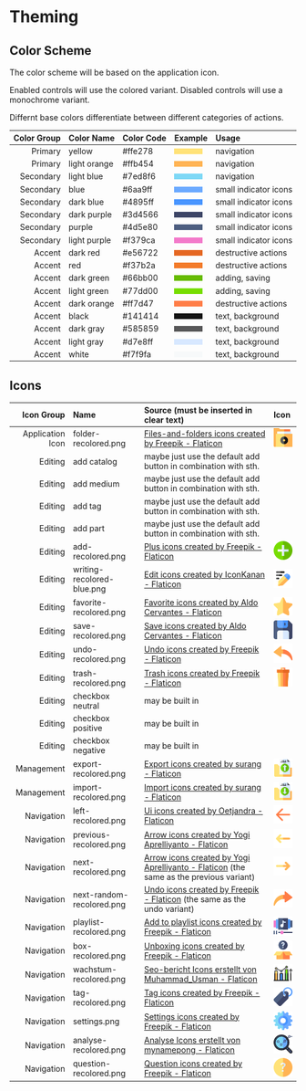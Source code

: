 # Theming

## Color Scheme

The color scheme will be based on the application icon.

Enabled controls will use the colored variant. Disabled controls will use a monochrome variant.

Differnt base colors differentiate between different categories of actions.

| Color Group | Color Name   | Color Code | Example                        | Usage                 |
| ----------: | :----------- | :--------- | :----------------------------- | :-------------------- |
|     Primary | yellow       | #ffe278    | ![](./assets/yellow.png)       | navigation            |
|     Primary | light orange | #ffb454    | ![](./assets/light_orange.png) | navigation            |
|   Secondary | light blue   | #7ed8f6    | ![](./assets/light_blue.png)   | navigation            |
|   Secondary | blue         | #6aa9ff    | ![](./assets/blue.png)         | small indicator icons |
|   Secondary | dark blue    | #4895ff    | ![](./assets/dark_blue.png)    | small indicator icons |
|   Secondary | dark purple  | #3d4566    | ![](./assets/dark_purple.png)  | small indicator icons |
|   Secondary | purple       | #4d5e80    | ![](./assets/purple.png)       | small indicator icons |
|   Secondary | light purple | #f379ca    | ![](./assets/light_purple.png) | small indicator icons |
|      Accent | dark red     | #e56722    | ![](./assets/dark_red.png)     | destructive actions   |
|      Accent | red          | #f37b2a    | ![](./assets/red.png)          | destructive actions   |
|      Accent | dark green   | #66bb00    | ![](./assets/dark_green.png)   | adding, saving        |
|      Accent | light green  | #77dd00    | ![](./assets/light_green.png)  | adding, saving        |
|      Accent | dark orange  | #ff7d47    | ![](./assets/dark_orange.png)  | destructive actions   |
|      Accent | black        | #141414    | ![](./assets/black.png)        | text, background      |
|      Accent | dark gray    | #585859    | ![](./assets/dark_gray.png)    | text, background      |
|      Accent | light gray   | #d7e8ff    | ![](./assets/light_gray.png)   | text, background      |
|      Accent | white        | #f7f9fa    | ![](./assets/white.png)        | text, background      |

## Icons

|       Icon Group | Name                       | Source (must be inserted in clear text)                                                                                                                            | Icon                                                   |
| ---------------: | :------------------------- | :----------------------------------------------------------------------------------------------------------------------------------------------------------------- | :----------------------------------------------------- |
| Application Icon | folder-recolored.png       | <a href="https://www.flaticon.com/free-icons/files-and-folders" title="files-and-folders icons">Files-and-folders icons created by Freepik - Flaticon</a>          | <img width="48px" src="./folder-recolored.png"/>       |
|          Editing | add catalog                | maybe just use the default add button in combination with sth.                                                                                                     |                                                        |
|          Editing | add medium                 | maybe just use the default add button in combination with sth.                                                                                                     |                                                        |
|          Editing | add tag                    | maybe just use the default add button in combination with sth.                                                                                                     |                                                        |
|          Editing | add part                   | maybe just use the default add button in combination with sth.                                                                                                     |                                                        |
|          Editing | add-recolored.png          | <a href="https://www.flaticon.com/free-icons/plus" title="plus icons">Plus icons created by Freepik - Flaticon</a>                                                 | <img width="48px" src="./add-recolored.png"/>          |
|          Editing | writing-recolored-blue.png | <a href="https://www.flaticon.com/free-icons/edit" title="edit icons">Edit icons created by IconKanan - Flaticon</a>                                               | <img width="48px" src="./writing-recolored-blue.png"/> |
|          Editing | favorite-recolored.png     | <a href="https://www.flaticon.com/free-icons/favorite" title="favorite icons">Favorite icons created by Aldo Cervantes - Flaticon</a>                              | <img width="48px" src="./favorite-recolored.png"/>     |
|          Editing | save-recolored.png         | <a href="https://www.flaticon.com/free-icons/save" title="save icons">Save icons created by Aldo Cervantes - Flaticon</a>                                          | <img width="48px" src="./save-recolored.png"/>         |
|          Editing | undo-recolored.png         | <a href="https://www.flaticon.com/free-icons/undo" title="undo icons">Undo icons created by Freepik - Flaticon</a>                                                 | <img width="48px" src="./undo-recolored.png"/>         |
|          Editing | trash-recolored.png        | <a href="https://www.flaticon.com/free-icons/trash" title="trash icons">Trash icons created by Freepik - Flaticon</a>                                              | <img width="48px" src="./trash-recolored.png"/>        |
|          Editing | checkbox neutral           | may be built in                                                                                                                                                    |                                                        |
|          Editing | checkbox positive          | may be built in                                                                                                                                                    |                                                        |
|          Editing | checkbox negative          | may be built in                                                                                                                                                    |                                                        |
|       Management | export-recolored.png       | <a href="https://www.flaticon.com/free-icons/export" title="export icons">Export icons created by surang - Flaticon</a>                                            | <img width="48px" src="./export-recolored.png"/>       |
|       Management | import-recolored.png       | <a href="https://www.flaticon.com/free-icons/import" title="import icons">Import icons created by surang - Flaticon</a>                                            | <img width="48px" src="./import-recolored.png"/>       |
|       Navigation | left-recolored.png         | <a href="https://www.flaticon.com/free-icons/ui" title="ui icons">Ui icons created by Oetjandra - Flaticon</a>                                                     | <img width="48px" src="./left-recolored.png"/>         |
|       Navigation | previous-recolored.png     | <a href="https://www.flaticon.com/free-icons/arrow" title="arrow icons">Arrow icons created by Yogi Aprelliyanto - Flaticon</a>                                    | <img width="48px" src="./previous-recolored.png"/>     |
|       Navigation | next-recolored.png         | <a href="https://www.flaticon.com/free-icons/arrow" title="arrow icons">Arrow icons created by Yogi Aprelliyanto - Flaticon</a> (the same as the previous variant) | <img width="48px" src="./next-recolored.png"/>         |
|       Navigation | next-random-recolored.png  | <a href="https://www.flaticon.com/free-icons/undo" title="undo icons">Undo icons created by Freepik - Flaticon</a> (the same as the undo variant)                  | <img width="48px" src="./next-random-recolored.png"/>  |
|       Navigation | playlist-recolored.png     | <a href="https://www.flaticon.com/free-icons/add-to-playlist" title="add to playlist icons">Add to playlist icons created by Freepik - Flaticon</a>                | <img width="48px" src="./playlist-recolored.png"/>     |
|       Navigation | box-recolored.png          | <a href="https://www.flaticon.com/free-icons/unboxing" title="Unboxing icons">Unboxing icons created by Freepik - Flaticon</a>                                     | <img width="48px" src="./box-recolored.png"/>          |
|       Navigation | wachstum-recolored.png     | <a href="https://www.flaticon.com/de/kostenlose-icons/seo-bericht" title="seo-bericht Icons">Seo-bericht Icons erstellt von Muhammad_Usman - Flaticon</a>          | <img width="48px" src="./wachstum-recolored.png"/>     |
|       Navigation | tag-recolored.png          | <a href="https://www.flaticon.com/free-icons/tag" title="tag icons">Tag icons created by Freepik - Flaticon</a>                                                    | <img width="48px" src="./tag-recolored.png"/>          |
|       Navigation | settings.png               | <a href="https://www.flaticon.com/free-icons/settings" title="settings icons">Settings icons created by Freepik - Flaticon</a>                                     | <img width="48px" src="./settings.png"/>               |
|       Navigation | analyse-recolored.png      | <a href="https://www.flaticon.com/de/kostenlose-icons/analyse" title="analyse Icons">Analyse Icons erstellt von mynamepong - Flaticon</a>                          | <img width="48px" src="./analyse-recolored.png"/>      |
|       Navigation | question-recolored.png     | <a href="https://www.flaticon.com/free-icons/question" title="question icons">Question icons created by Freepik - Flaticon</a>                                     | <img width="48px" src="./question-recolored.png"/>     |
